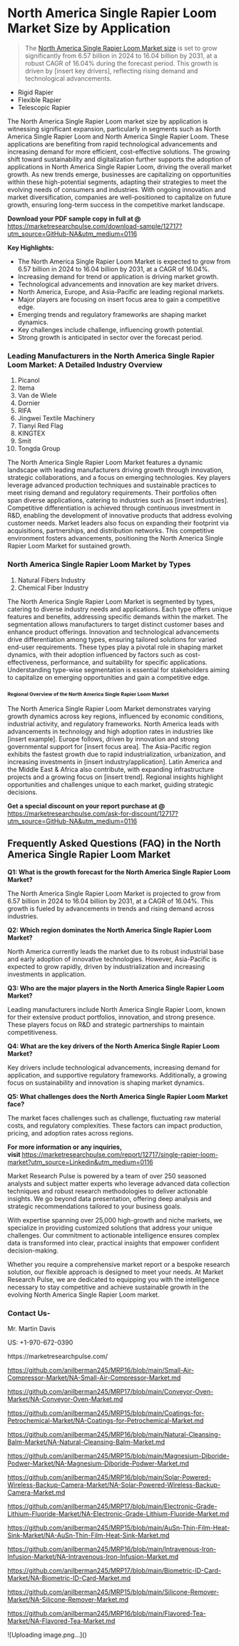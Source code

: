 <h1>North America Single Rapier Loom Market&nbsp;Size by Application</h1><blockquote><p>The <a href="https://marketresearchpulse.com/download-sample/12717?utm_source=GitHub-NA&amp;utm_medium=0116">North America Single Rapier Loom Market size</a> is set to grow significantly from 6.57 billion in 2024 to 16.04 billion by 2031, at a robust CAGR of 16.04% during the forecast period. This growth is driven by [insert key drivers], reflecting rising demand and technological advancements.</p></blockquote><ul><li>Rigid Rapier<li> Flexible Rapier<li> Telescopic Rapier</li></ul><p>The North America Single Rapier Loom market size by application is witnessing significant expansion, particularly in segments such as North America Single Rapier Loom and North America Single Rapier Loom. These applications are benefiting from rapid technological advancements and increasing demand for more efficient, cost-effective solutions. The growing shift toward sustainability and digitalization further supports the adoption of applications in North America Single Rapier Loom, driving the overall market growth. As new trends emerge, businesses are capitalizing on opportunities within these high-potential segments, adapting their strategies to meet the evolving needs of consumers and industries. With ongoing innovation and market diversification, companies are well-positioned to capitalize on future growth, ensuring long-term success in the competitive market landscape.</p><p><strong>Download your PDF sample copy in full at @ </strong><a href="https://marketresearchpulse.com/download-sample/12717?utm_source=GitHub-NA&amp;utm_medium=0116">https://marketresearchpulse.com/download-sample/12717?utm_source=GitHub-NA&amp;utm_medium=0116</a></p><p><strong>Key Highlights: </strong></p><ul><li>The North America Single Rapier Loom Market is expected to grow from 6.57 billion in 2024 to 16.04 billion by 2031, at a CAGR of 16.04%.</li><li>Increasing demand for trend or application is driving market growth.</li><li>Technological advancements and innovation are key market drivers.</li><li>North America, Europe, and Asia-Pacific are leading regional markets.</li><li>Major players are focusing on insert focus area to gain a competitive edge.</li><li>Emerging trends and regulatory frameworks are shaping market dynamics.</li><li>Key challenges include challenge, influencing growth potential.</li><li>Strong growth is anticipated in sector over the forecast period.</li></ul><h3>Leading Manufacturers in the North America Single Rapier Loom Market: A Detailed Industry Overview</h3><ol><li>Picanol</li><li>Itema</li><li>Van de Wiele</li><li>Dornier</li><li>RIFA</li><li>Jingwei Textile Machinery</li><li>Tianyi Red Flag</li><li>KINGTEX</li><li>Smit</li><li>Tongda Group</li></ol><div class="flex max-w-full flex-col flex-grow"><div class="min-h-8 text-message flex w-full flex-col items-end gap-2 whitespace-normal break-words [.text-message+&amp;]:mt-5" dir="auto" data-message-author-role="assistant" data-message-id="fd8432e4-4910-450d-b182-61b7bfb0a01f" data-message-model-slug="gpt-4o"><div class="flex w-full flex-col gap-1 empty:hidden first:pt-[3px]"><div class="markdown prose w-full break-words dark:prose-invert light"><p>The North America Single Rapier Loom Market features a dynamic landscape with leading manufacturers driving growth through innovation, strategic collaborations, and a focus on emerging technologies. Key players leverage advanced production techniques and sustainable practices to meet rising demand and regulatory requirements. Their portfolios often span diverse applications, catering to industries such as [insert industries]. Competitive differentiation is achieved through continuous investment in R&amp;D, enabling the development of innovative products that address evolving customer needs. Market leaders also focus on expanding their footprint via acquisitions, partnerships, and distribution networks. This competitive environment fosters advancements, positioning the North America Single Rapier Loom Market for sustained growth.</p></div></div></div></div><h3>North America Single Rapier Loom Market by Types</h3><ol><li>Natural Fibers Industry<li> Chemical Fiber Industry</li></ol><div class="flex max-w-full flex-col flex-grow"><div class="min-h-8 text-message flex w-full flex-col items-end gap-2 whitespace-normal break-words [.text-message+&amp;]:mt-5" dir="auto" data-message-author-role="assistant" data-message-id="084470be-0bb7-4664-bddf-5156b4f41249" data-message-model-slug="gpt-4o-mini"><div class="flex w-full flex-col gap-1 empty:hidden first:pt-[3px]"><div class="markdown prose w-full break-words dark:prose-invert light"><p>The North America Single Rapier Loom Market is segmented by types, catering to diverse industry needs and applications. Each type offers unique features and benefits, addressing specific demands within the market. The segmentation allows manufacturers to target distinct customer bases and enhance product offerings. Innovation and technological advancements drive differentiation among types, ensuring tailored solutions for varied end-user requirements. These types play a pivotal role in shaping market dynamics, with their adoption influenced by factors such as cost-effectiveness, performance, and suitability for specific applications. Understanding type-wise segmentation is essential for stakeholders aiming to capitalize on emerging opportunities and gain a competitive edge.</p></div></div></div></div><h3><span style="font-size: 11px;">Regional Overview of the North America Single Rapier Loom Market</span></h3><div class="flex max-w-full flex-col flex-grow"><div class="min-h-8 text-message flex w-full flex-col items-end gap-2 whitespace-normal break-words [.text-message+&amp;]:mt-5" dir="auto" data-message-author-role="assistant" data-message-id="e9038762-ce64-4e30-91c9-9bd413514231" data-message-model-slug="gpt-4o-mini"><div class="flex w-full flex-col gap-1 empty:hidden first:pt-[3px]"><div class="markdown prose w-full break-words dark:prose-invert light"><p>The North America Single Rapier Loom Market demonstrates varying growth dynamics across key regions, influenced by economic conditions, industrial activity, and regulatory frameworks. North America leads with advancements in technology and high adoption rates in industries like [insert example]. Europe follows, driven by innovation and strong governmental support for [insert focus area]. The Asia-Pacific region exhibits the fastest growth due to rapid industrialization, urbanization, and increasing investments in [insert industry/application]. Latin America and the Middle East &amp; Africa also contribute, with expanding infrastructure projects and a growing focus on [insert trend]. Regional insights highlight opportunities and challenges unique to each market, guiding strategic decisions.</p></div></div></div></div><p><strong>Get a special discount on your report purchase at @ </strong><a href="https://marketresearchpulse.com/ask-for-discount/12717?utm_source=GitHub-NA&amp;utm_medium=0116">https://marketresearchpulse.com/ask-for-discount/12717?utm_source=GitHub-NA&amp;utm_medium=0116</a></p><h2>Frequently Asked Questions (FAQ) in the North America Single Rapier Loom Market</h2><p><strong>Q1: What is the growth forecast for the North America Single Rapier Loom Market?</strong></p><p>The North America Single Rapier Loom Market is projected to grow from 6.57 billion in 2024 to 16.04 billion by 2031, at a CAGR of 16.04%. This growth is fueled by advancements in trends and rising demand across industries.</p><p><strong>Q2: Which region dominates the North America Single Rapier Loom Market?</strong></p><p>North America currently leads the market due to its robust industrial base and early adoption of innovative technologies. However, Asia-Pacific is expected to grow rapidly, driven by industrialization and increasing investments in application.</p><p><strong>Q3: Who are the major players in the North America Single Rapier Loom Market?</strong></p><p>Leading manufacturers include North America Single Rapier Loom, known for their extensive product portfolios, innovation, and strong presence. These players focus on R&amp;D and strategic partnerships to maintain competitiveness.</p><p><strong>Q4: What are the key drivers of the North America Single Rapier Loom Market?</strong></p><p>Key drivers include technological advancements, increasing demand for application, and supportive regulatory frameworks. Additionally, a growing focus on sustainability and innovation is shaping market dynamics.</p><p><strong>Q5: What challenges does the North America Single Rapier Loom Market face?</strong></p><p>The market faces challenges such as challenge, fluctuating raw material costs, and regulatory complexities. These factors can impact production, pricing, and adoption rates across regions.</p><p><strong>For more information or any inquiries, visit&nbsp;</strong><a href="https://marketresearchpulse.com/report/12717/single-rapier-loom-market?utm_source=Linkedin&utm_medium=0116">https://marketresearchpulse.com/report/12717/single-rapier-loom-market?utm_source=Linkedin&utm_medium=0116</a></p><p>Market Research Pulse is powered by a team of over 250 seasoned analysts and subject matter experts who leverage advanced data collection techniques and robust research methodologies to deliver actionable insights. We go beyond data presentation, offering deep analysis and strategic recommendations tailored to your business goals.</p><p>With expertise spanning over 25,000 high-growth and niche markets, we specialize in providing customized solutions that address your unique challenges. Our commitment to actionable intelligence ensures complex data is transformed into clear, practical insights that empower confident decision-making.</p><p>Whether you require a comprehensive market report or a bespoke research solution, our flexible approach is designed to meet your needs. At Market Research Pulse, we are dedicated to equipping you with the intelligence necessary to stay competitive and achieve sustainable growth in the evolving North America Single Rapier Loom market.</p><h3><strong>Contact Us-</strong></h3><p>Mr. Martin Davis</p><p>US: +1-970-672-0390</p><p>https://marketresearchpulse.com/</p><p><a href="https://github.com/anilberman245/MRP16/blob/main/Small-Air-Compressor-Market/NA-Small-Air-Compressor-Market.md">https://github.com/anilberman245/MRP16/blob/main/Small-Air-Compressor-Market/NA-Small-Air-Compressor-Market.md</a></p><p><a href="https://github.com/anilberman245/MRP17/blob/main/Conveyor-Oven-Market/NA-Conveyor-Oven-Market.md">https://github.com/anilberman245/MRP17/blob/main/Conveyor-Oven-Market/NA-Conveyor-Oven-Market.md</a></p><p><a href="https://github.com/anilberman245/MRP15/blob/main/Coatings-for-Petrochemical-Market/NA-Coatings-for-Petrochemical-Market.md">https://github.com/anilberman245/MRP15/blob/main/Coatings-for-Petrochemical-Market/NA-Coatings-for-Petrochemical-Market.md</a></p><p><a href="https://github.com/anilberman245/MRP16/blob/main/Natural-Cleansing-Balm-Market/NA-Natural-Cleansing-Balm-Market.md">https://github.com/anilberman245/MRP16/blob/main/Natural-Cleansing-Balm-Market/NA-Natural-Cleansing-Balm-Market.md</a></p><p><a href="https://github.com/anilberman245/MRP15/blob/main/Magnesium-Diboride-Podwer-Market/NA-Magnesium-Diboride-Podwer-Market.md">https://github.com/anilberman245/MRP15/blob/main/Magnesium-Diboride-Podwer-Market/NA-Magnesium-Diboride-Podwer-Market.md</a></p><p><a href="https://github.com/anilberman245/MRP16/blob/main/Solar-Powered-Wireless-Backup-Camera-Market/NA-Solar-Powered-Wireless-Backup-Camera-Market.md">https://github.com/anilberman245/MRP16/blob/main/Solar-Powered-Wireless-Backup-Camera-Market/NA-Solar-Powered-Wireless-Backup-Camera-Market.md</a></p><p><a href="https://github.com/anilberman245/MRP17/blob/main/Electronic-Grade-Lithium-Fluoride-Market/NA-Electronic-Grade-Lithium-Fluoride-Market.md">https://github.com/anilberman245/MRP17/blob/main/Electronic-Grade-Lithium-Fluoride-Market/NA-Electronic-Grade-Lithium-Fluoride-Market.md</a></p><p><a href="https://github.com/anilberman245/MRP15/blob/main/AuSn-Thin-Film-Heat-Sink-Market/NA-AuSn-Thin-Film-Heat-Sink-Market.md">https://github.com/anilberman245/MRP15/blob/main/AuSn-Thin-Film-Heat-Sink-Market/NA-AuSn-Thin-Film-Heat-Sink-Market.md</a></p><p><a href="https://github.com/anilberman245/MRP16/blob/main/Intravenous-Iron-Infusion-Market/NA-Intravenous-Iron-Infusion-Market.md">https://github.com/anilberman245/MRP16/blob/main/Intravenous-Iron-Infusion-Market/NA-Intravenous-Iron-Infusion-Market.md</a></p><p><a href="https://github.com/anilberman245/MRP17/blob/main/Biometric-ID-Card-Market/NA-Biometric-ID-Card-Market.md">https://github.com/anilberman245/MRP17/blob/main/Biometric-ID-Card-Market/NA-Biometric-ID-Card-Market.md</a></p><p><a href="https://github.com/anilberman245/MRP15/blob/main/Silicone-Remover-Market/NA-Silicone-Remover-Market.md">https://github.com/anilberman245/MRP15/blob/main/Silicone-Remover-Market/NA-Silicone-Remover-Market.md</a></p><p><a href="https://github.com/anilberman245/MRP16/blob/main/Flavored-Tea-Market/NA-Flavored-Tea-Market.md">https://github.com/anilberman245/MRP16/blob/main/Flavored-Tea-Market/NA-Flavored-Tea-Market.md</a></p>
![Uploading image.png…]()
